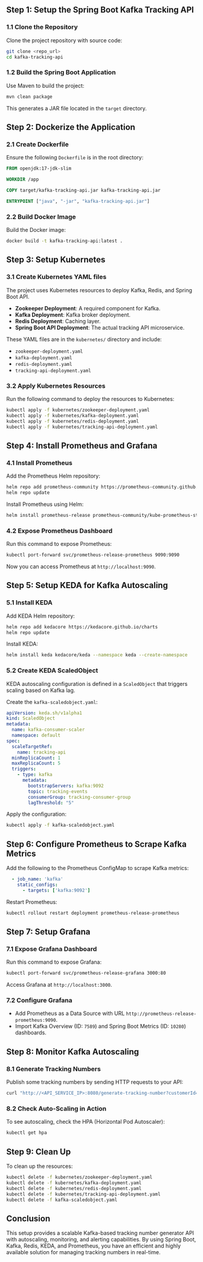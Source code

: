 ## Step 1: Setup the Spring Boot Kafka Tracking API

### 1.1 Clone the Repository
Clone the project repository with source code:

```bash
git clone <repo_url>
cd kafka-tracking-api
```

### 1.2 Build the Spring Boot Application
Use Maven to build the project:

```bash
mvn clean package
```

This generates a JAR file located in the `target` directory.

## Step 2: Dockerize the Application

### 2.1 Create Dockerfile
Ensure the following `Dockerfile` is in the root directory:

```dockerfile
FROM openjdk:17-jdk-slim

WORKDIR /app

COPY target/kafka-tracking-api.jar kafka-tracking-api.jar

ENTRYPOINT ["java", "-jar", "kafka-tracking-api.jar"]
```

### 2.2 Build Docker Image
Build the Docker image:

```bash
docker build -t kafka-tracking-api:latest .
```

## Step 3: Setup Kubernetes

### 3.1 Create Kubernetes YAML files
The project uses Kubernetes resources to deploy Kafka, Redis, and Spring Boot API.

- **Zookeeper Deployment**: A required component for Kafka.
- **Kafka Deployment**: Kafka broker deployment.
- **Redis Deployment**: Caching layer.
- **Spring Boot API Deployment**: The actual tracking API microservice.

These YAML files are in the `kubernetes/` directory and include:

- `zookeeper-deployment.yaml`
- `kafka-deployment.yaml`
- `redis-deployment.yaml`
- `tracking-api-deployment.yaml`

### 3.2 Apply Kubernetes Resources
Run the following command to deploy the resources to Kubernetes:

```bash
kubectl apply -f kubernetes/zookeeper-deployment.yaml
kubectl apply -f kubernetes/kafka-deployment.yaml
kubectl apply -f kubernetes/redis-deployment.yaml
kubectl apply -f kubernetes/tracking-api-deployment.yaml
```

## Step 4: Install Prometheus and Grafana

### 4.1 Install Prometheus
Add the Prometheus Helm repository:

```bash
helm repo add prometheus-community https://prometheus-community.github.io/helm-charts
helm repo update
```

Install Prometheus using Helm:

```bash
helm install prometheus-release prometheus-community/kube-prometheus-stack
```

### 4.2 Expose Prometheus Dashboard
Run this command to expose Prometheus:

```bash
kubectl port-forward svc/prometheus-release-prometheus 9090:9090
```

Now you can access Prometheus at `http://localhost:9090`.

## Step 5: Setup KEDA for Kafka Autoscaling

### 5.1 Install KEDA
Add KEDA Helm repository:

```bash
helm repo add kedacore https://kedacore.github.io/charts
helm repo update
```

Install KEDA:

```bash
helm install keda kedacore/keda --namespace keda --create-namespace
```

### 5.2 Create KEDA ScaledObject
KEDA autoscaling configuration is defined in a `ScaledObject` that triggers scaling based on Kafka lag.

Create the `kafka-scaledobject.yaml`:

```yaml
apiVersion: keda.sh/v1alpha1
kind: ScaledObject
metadata:
  name: kafka-consumer-scaler
  namespace: default
spec:
  scaleTargetRef:
    name: tracking-api
  minReplicaCount: 1
  maxReplicaCount: 5
  triggers:
    - type: kafka
      metadata:
        bootstrapServers: kafka:9092
        topic: tracking-events
        consumerGroup: tracking-consumer-group
        lagThreshold: "5"
```

Apply the configuration:

```bash
kubectl apply -f kafka-scaledobject.yaml
```

## Step 6: Configure Prometheus to Scrape Kafka Metrics

Add the following to the Prometheus ConfigMap to scrape Kafka metrics:

```yaml
  - job_name: 'kafka'
    static_configs:
      - targets: ['kafka:9092']
```

Restart Prometheus:

```bash
kubectl rollout restart deployment prometheus-release-prometheus
```

## Step 7: Setup Grafana

### 7.1 Expose Grafana Dashboard
Run this command to expose Grafana:

```bash
kubectl port-forward svc/prometheus-release-grafana 3000:80
```

Access Grafana at `http://localhost:3000`.

### 7.2 Configure Grafana
- Add Prometheus as a Data Source with URL `http://prometheus-release-prometheus:9090`.
- Import Kafka Overview (ID: `7589`) and Spring Boot Metrics (ID: `10280`) dashboards.

## Step 8: Monitor Kafka Autoscaling

### 8.1 Generate Tracking Numbers
Publish some tracking numbers by sending HTTP requests to your API:

```bash
curl "http://<API_SERVICE_IP>:8080/generate-tracking-number?customerId=12345"
```

### 8.2 Check Auto-Scaling in Action
To see autoscaling, check the HPA (Horizontal Pod Autoscaler):

```bash
kubectl get hpa
```

## Step 9: Clean Up

To clean up the resources:

```bash
kubectl delete -f kubernetes/zookeeper-deployment.yaml
kubectl delete -f kubernetes/kafka-deployment.yaml
kubectl delete -f kubernetes/redis-deployment.yaml
kubectl delete -f kubernetes/tracking-api-deployment.yaml
kubectl delete -f kafka-scaledobject.yaml
```

## Conclusion
This setup provides a scalable Kafka-based tracking number generator API with autoscaling, monitoring, and alerting capabilities. By using Spring Boot, Kafka, Redis, KEDA, and Prometheus, you have an efficient and highly available solution for managing tracking numbers in real-time.
